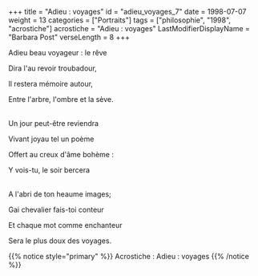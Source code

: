 +++
title = "Adieu : voyages"
id = "adieu_voyages_7"
date = 1998-07-07
weight = 13
categories = ["Portraits"]
tags = ["philosophie", "1998", "acrostiche"]
acrostiche = "Adieu : voyages"
LastModifierDisplayName = "Barbara Post"
verseLength = 8
+++

Adieu beau voyageur : le rêve

Dira l'au revoir troubadour,

Il restera mémoire autour,

Entre l'arbre, l'ombre et la sève.

 \
Un jour peut-être reviendra

Vivant joyau tel un poème

Offert au creux d'âme bohème :

Y vois-tu, le soir bercera

 \
A l'abri de ton heaume images;

Gai chevalier fais-toi conteur

Et chaque mot comme enchanteur

Sera le plus doux des voyages.

{{% notice style="primary" %}}
Acrostiche : Adieu : voyages
{{% /notice %}}
